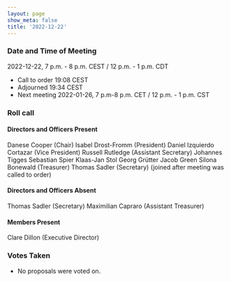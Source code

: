 ```yaml
---
layout: page
show_meta: false
title: '2022-12-22'
---
```


### Date and Time of Meeting

2022-12-22, 7 p.m. - 8 p.m. CEST / 12 p.m. - 1 p.m. CDT

* Call to order 19:08 CEST
* Adjourned 19:34 CEST
* Next meeting 2022-01-26, 7 p.m-8 p.m. CET / 12 p.m. - 1 p.m. CST

### Roll call

#### Directors and Officers Present

Danese Cooper (Chair)
Isabel Drost-Fromm (President)
Daniel Izquierdo Cortazar (Vice President)
Russell Rutledge (Assistant Secretary)
Johannes Tigges
Sebastian Spier
Klaas-Jan Stol
Georg Grütter
Jacob Green
Silona Bonewald (Treasurer)
Thomas Sadler (Secretary) (joined after meeting was called to order)

#### Directors and Officers Absent

Thomas Sadler (Secretary)
Maximilian Capraro (Assistant Treasurer)

#### Members Present

Clare Dillon (Executive Director)

### Votes Taken

* No proposals were voted on.
